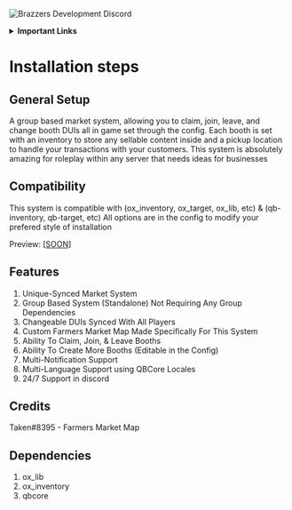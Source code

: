 ![Brazzers Development Discord](https://i.imgur.com/nXhPxIO.png)

<details>
    <summary><b>Important Links</b></summary>
        <p>
            <a href="https://discord.gg/J7EH9f9Bp3">
                <img alt="GitHub" src="https://logos-download.com/wp-content/uploads/2021/01/Discord_Logo_full.png"
                width="150" height="55">
            </a>
        </p>
        <p>
            <a href="https://ko-fi.com/mannyonbrazzers">
                <img alt="GitHub" src="https://uploads-ssl.webflow.com/5c14e387dab576fe667689cf/61e11149b3af2ee970bb8ead_Ko-fi_logo.png"
                width="150" height="55">
            </a>
        </p>
</details>

# Installation steps

## General Setup
A group based market system, allowing you to claim, join, leave, and change booth DUIs all in game set through the config. Each booth is set with an inventory to store any sellable content inside and a pickup location to handle your transactions with your customers. This system is absolutely amazing for roleplay within any server that needs ideas for businesses

## Compatibility
This system is compatible with (ox_inventory, ox_target, ox_lib, etc) & (qb-inventory, qb-target, etc) All options are in the config to modify your prefered style of installation

Preview: [[SOON](https://youtu.be/3EoIAHtDX9U)]

## Features
1. Unique-Synced Market System
2. Group Based System (Standalone) Not Requiring Any Group Dependencies
3. Changeable DUIs Synced With All Players
4. Custom Farmers Market Map Made Specifically For This System
5. Ability To Claim, Join, & Leave Booths
6. Ability To Create More Booths (Editable in the Config)
7. Multi-Notification Support
8. Multi-Language Support using QBCore Locales
9. 24/7 Support in discord

## Credits
Taken#8395 - Farmers Market Map

## Dependencies
1. ox_lib
2. ox_inventory
3. qbcore

